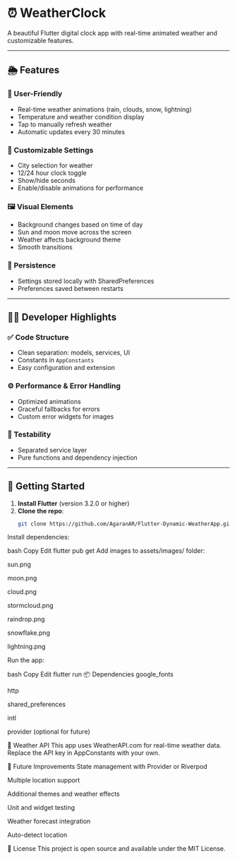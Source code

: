 # ⏰ WeatherClock

A beautiful Flutter digital clock app with real-time animated weather and customizable features.

---

## 🌦️ Features

### 📱 User-Friendly

- Real-time weather animations (rain, clouds, snow, lightning)
- Temperature and weather condition display
- Tap to manually refresh weather
- Automatic updates every 30 minutes

### 🎨 Customizable Settings

- City selection for weather
- 12/24 hour clock toggle
- Show/hide seconds
- Enable/disable animations for performance

### 🖼️ Visual Elements

- Background changes based on time of day
- Sun and moon move across the screen
- Weather affects background theme
- Smooth transitions

### 💾 Persistence

- Settings stored locally with SharedPreferences
- Preferences saved between restarts

---

## 🧑‍💻 Developer Highlights

### ✅ Code Structure

- Clean separation: models, services, UI
- Constants in `AppConstants`
- Easy configuration and extension

### ⚙️ Performance & Error Handling

- Optimized animations
- Graceful fallbacks for errors
- Custom error widgets for images

### 🧪 Testability

- Separated service layer
- Pure functions and dependency injection

---

## 🚀 Getting Started

1. **Install Flutter** (version 3.2.0 or higher)
2. **Clone the repo**:
   ```bash
   git clone https://github.com/AgaranAR/Flutter-Dynamic-WeatherApp.git
Install dependencies:

bash
Copy
Edit
flutter pub get
Add images to assets/images/ folder:

sun.png

moon.png

cloud.png

stormcloud.png

raindrop.png

snowflake.png

lightning.png

Run the app:

bash
Copy
Edit
flutter run
📦 Dependencies
google_fonts

http

shared_preferences

intl

provider (optional for future)

🔧 Weather API
This app uses WeatherAPI.com for real-time weather data.
Replace the API key in AppConstants with your own.

🔮 Future Improvements
State management with Provider or Riverpod

Multiple location support

Additional themes and weather effects

Unit and widget testing

Weather forecast integration

Auto-detect location

📝 License
This project is open source and available under the MIT License.
